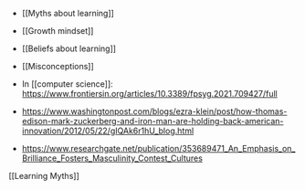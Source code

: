 - [[Myths about learning]]
- [[Growth mindset]]
- [[Beliefs about learning]]
- [[Misconceptions]]

- In [[computer science]]: https://www.frontiersin.org/articles/10.3389/fpsyg.2021.709427/full
- https://www.washingtonpost.com/blogs/ezra-klein/post/how-thomas-edison-mark-zuckerberg-and-iron-man-are-holding-back-american-innovation/2012/05/22/gIQAk6r1hU_blog.html
- https://www.researchgate.net/publication/353689471_An_Emphasis_on_Brilliance_Fosters_Masculinity_Contest_Cultures

[[Learning Myths]]
